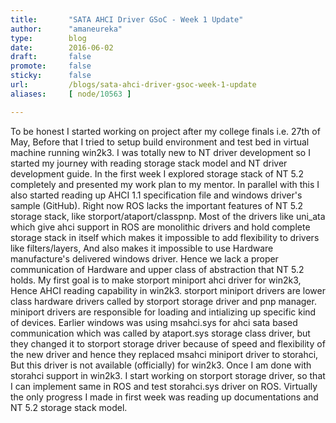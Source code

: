 ```yaml
---
title:       "SATA AHCI Driver GSoC - Week 1 Update"
author:      "amaneureka"
type:        blog
date:        2016-06-02
draft:       false
promote:     false
sticky:      false
url:         /blogs/sata-ahci-driver-gsoc-week-1-update
aliases:     [ node/10563 ]

---
```


To be honest I started working on project after my college finals i.e. 27th of May, Before that I tried to setup build environment and test bed in virtual machine running win2k3. I was totally new to NT driver development so I started my journey with reading storage stack model and NT driver development guide.
In the first week I explored storage stack of NT 5.2 completely and presented my work plan to my mentor. In parallel with this I also started reading up AHCI 1.1 specification file and windows driver's sample (GitHub).
Right now ROS lacks the important features of NT 5.2 storage stack, like storport/ataport/classpnp. Most of the drivers like uni_ata which give ahci support in ROS are monolithic drivers and hold complete storage stack in itself which makes it impossible to add flexibility to drivers like filters/layers, And also makes it impossible to use Hardware manufacture's delivered windows driver. Hence we lack a proper communication of Hardware and upper class of abstraction that NT 5.2 holds.
My first goal is to make storport miniport ahci driver for win2k3, Hence AHCI reading capability in win2k3. storport miniport drivers are lower class hardware drivers called by storport storage driver and pnp manager. miniport drivers are responsible for loading and intializing up specific kind of devices. Earlier windows was using msahci.sys for ahci sata based communication which was called by ataport.sys storage class driver, but they changed it to storport storage driver because of speed and flexibility of the new driver and hence they replaced msahci miniport driver to storahci, But this driver is not available (officially) for win2k3.
Once I am done with storahci support in win2k3. I start working on storport storage driver, so that I can implement same in ROS and test storahci.sys driver on ROS.
Virtually the only progress I made in first week was reading up documentations and NT 5.2 storage stack model.

